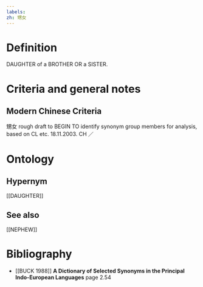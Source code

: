 ```yaml
---
labels: 
zh: 甥女
---
```


# Definition
DAUGHTER of a BROTHER OR a SISTER.
# Criteria and general notes
## Modern Chinese Criteria
甥女
rough draft to BEGIN TO identify synonym group members for analysis, based on CL etc. 18.11.2003. CH ／
# Ontology

## Hypernym
[[DAUGHTER]]
## See also
[[NEPHEW]]
# Bibliography
- [[BUCK 1988]]
**A Dictionary of Selected Synonyms in the Principal Indo-European Languages** page 2.54
